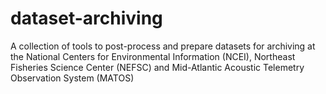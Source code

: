 # dataset-archiving
A collection of tools to post-process and prepare datasets for archiving at the National Centers for Environmental Information (NCEI), Northeast Fisheries Science Center (NEFSC) and Mid-Atlantic Acoustic Telemetry Observation System (MATOS)
